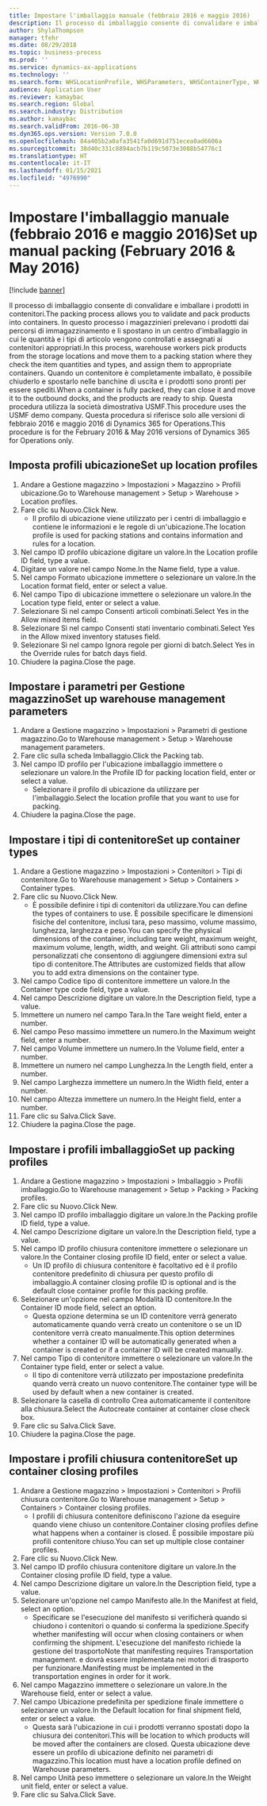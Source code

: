 ```yaml
---
title: Impostare l'imballaggio manuale (febbraio 2016 e maggio 2016)
description: Il processo di imballaggio consente di convalidare e imballare i prodotti in contenitori.
author: ShylaThompson
manager: tfehr
ms.date: 08/29/2018
ms.topic: business-process
ms.prod: ''
ms.service: dynamics-ax-applications
ms.technology: ''
ms.search.form: WHSLocationProfile, WHSParameters, WHSContainerType, WHSPackProfile, WHSCloseContainerProfile, InventLocationIdLookup, UnitOfMeasureLookup
audience: Application User
ms.reviewer: kamaybac
ms.search.region: Global
ms.search.industry: Distribution
ms.author: kamaybac
ms.search.validFrom: 2016-06-30
ms.dyn365.ops.version: Version 7.0.0
ms.openlocfilehash: 84a405b2a0afa3541fa0d691d751ecea0ad6606a
ms.sourcegitcommit: 38d40c331c8894acb7b119c5073e3088b54776c1
ms.translationtype: HT
ms.contentlocale: it-IT
ms.lasthandoff: 01/15/2021
ms.locfileid: "4976990"
---
```

# <a name="set-up-manual-packing-february-2016--may-2016"></a><span data-ttu-id="9af19-103">Impostare l'imballaggio manuale (febbraio 2016 e maggio 2016)</span><span class="sxs-lookup"><span data-stu-id="9af19-103">Set up manual packing (February 2016 & May 2016)</span></span>

[!include [banner](../../includes/banner.md)]

<span data-ttu-id="9af19-104">Il processo di imballaggio consente di convalidare e imballare i prodotti in contenitori.</span><span class="sxs-lookup"><span data-stu-id="9af19-104">The packing process allows you to validate and pack products into containers.</span></span> <span data-ttu-id="9af19-105">In questo processo i magazzinieri prelevano i prodotti dai percorsi di immagazzinamento e li spostano in un centro d'imballaggio in cui le quantità e i tipi di articolo vengono controllati e assegnati ai contenitori appropriati.</span><span class="sxs-lookup"><span data-stu-id="9af19-105">In this process, warehouse workers pick products from the storage locations and move them to a packing station where they check the item quantities and types, and assign them to appropriate containers.</span></span> <span data-ttu-id="9af19-106">Quando un contenitore è completamente imballato, è possibile chiuderlo e spostarlo nelle banchine di uscita e i prodotti sono pronti per essere spediti.</span><span class="sxs-lookup"><span data-stu-id="9af19-106">When a container is fully packed, they can close it and move it to the outbound docks, and the products are ready to ship.</span></span> <span data-ttu-id="9af19-107">Questa procedura utilizza la società dimostrativa USMF.</span><span class="sxs-lookup"><span data-stu-id="9af19-107">This procedure uses the USMF demo company.</span></span> <span data-ttu-id="9af19-108">Questa procedura si riferisce solo alle versioni di febbraio 2016 e maggio 2016 di Dynamics 365 for Operations.</span><span class="sxs-lookup"><span data-stu-id="9af19-108">This procedure is for the February 2016 & May 2016 versions of Dynamics 365 for Operations only.</span></span>


## <a name="set-up-location-profiles"></a><span data-ttu-id="9af19-109">Imposta profili ubicazione</span><span class="sxs-lookup"><span data-stu-id="9af19-109">Set up location profiles</span></span>
1. <span data-ttu-id="9af19-110">Andare a Gestione magazzino > Impostazioni > Magazzino > Profili ubicazione.</span><span class="sxs-lookup"><span data-stu-id="9af19-110">Go to Warehouse management > Setup > Warehouse > Location profiles.</span></span>
2. <span data-ttu-id="9af19-111">Fare clic su Nuovo.</span><span class="sxs-lookup"><span data-stu-id="9af19-111">Click New.</span></span>
    * <span data-ttu-id="9af19-112">Il profilo di ubicazione viene utilizzato per i centri di imballaggio e contiene le informazioni e le regole di un'ubicazione.</span><span class="sxs-lookup"><span data-stu-id="9af19-112">The location profile is used for packing stations and contains information and rules for a location.</span></span>  
3. <span data-ttu-id="9af19-113">Nel campo ID profilo ubicazione digitare un valore.</span><span class="sxs-lookup"><span data-stu-id="9af19-113">In the Location profile ID field, type a value.</span></span>
4. <span data-ttu-id="9af19-114">Digitare un valore nel campo Nome.</span><span class="sxs-lookup"><span data-stu-id="9af19-114">In the Name field, type a value.</span></span>
5. <span data-ttu-id="9af19-115">Nel campo Formato ubicazione immettere o selezionare un valore.</span><span class="sxs-lookup"><span data-stu-id="9af19-115">In the Location format field, enter or select a value.</span></span>
6. <span data-ttu-id="9af19-116">Nel campo Tipo di ubicazione immettere o selezionare un valore.</span><span class="sxs-lookup"><span data-stu-id="9af19-116">In the Location type field, enter or select a value.</span></span>
7. <span data-ttu-id="9af19-117">Selezionare Sì nel campo Consenti articoli combinati.</span><span class="sxs-lookup"><span data-stu-id="9af19-117">Select Yes in the Allow mixed items field.</span></span>
8. <span data-ttu-id="9af19-118">Selezionare Sì nel campo Consenti stati inventario combinati.</span><span class="sxs-lookup"><span data-stu-id="9af19-118">Select Yes in the Allow mixed  inventory statuses field.</span></span>
9. <span data-ttu-id="9af19-119">Selezionare Sì nel campo Ignora regole per giorni di batch.</span><span class="sxs-lookup"><span data-stu-id="9af19-119">Select Yes in the Override rules for batch days field.</span></span>
10. <span data-ttu-id="9af19-120">Chiudere la pagina.</span><span class="sxs-lookup"><span data-stu-id="9af19-120">Close the page.</span></span>

## <a name="set-up-warehouse-management-parameters"></a><span data-ttu-id="9af19-121">Impostare i parametri per Gestione magazzino</span><span class="sxs-lookup"><span data-stu-id="9af19-121">Set up warehouse management parameters</span></span> 
1. <span data-ttu-id="9af19-122">Andare a Gestione magazzino > Impostazioni > Parametri di gestione magazzino.</span><span class="sxs-lookup"><span data-stu-id="9af19-122">Go to Warehouse management > Setup > Warehouse management parameters.</span></span>
2. <span data-ttu-id="9af19-123">Fare clic sulla scheda Imballaggio.</span><span class="sxs-lookup"><span data-stu-id="9af19-123">Click the Packing tab.</span></span>
3. <span data-ttu-id="9af19-124">Nel campo ID profilo per l'ubicazione imballaggio immettere o selezionare un valore.</span><span class="sxs-lookup"><span data-stu-id="9af19-124">In the Profile ID for packing location field, enter or select a value.</span></span>
    * <span data-ttu-id="9af19-125">Selezionare il profilo di ubicazione da utilizzare per l'imballaggio.</span><span class="sxs-lookup"><span data-stu-id="9af19-125">Select the location profile that you want to use for packing.</span></span>  
4. <span data-ttu-id="9af19-126">Chiudere la pagina.</span><span class="sxs-lookup"><span data-stu-id="9af19-126">Close the page.</span></span>

## <a name="set-up-container-types"></a><span data-ttu-id="9af19-127">Impostare i tipi di contenitore</span><span class="sxs-lookup"><span data-stu-id="9af19-127">Set up container types</span></span>
1. <span data-ttu-id="9af19-128">Andare a Gestione magazzino > Impostazioni > Contenitori > Tipi di contenitore.</span><span class="sxs-lookup"><span data-stu-id="9af19-128">Go to Warehouse management > Setup > Containers > Container types.</span></span>
2. <span data-ttu-id="9af19-129">Fare clic su Nuovo.</span><span class="sxs-lookup"><span data-stu-id="9af19-129">Click New.</span></span>
    * <span data-ttu-id="9af19-130">È possibile definire i tipi di contenitori da utilizzare.</span><span class="sxs-lookup"><span data-stu-id="9af19-130">You can define the types of containers to use.</span></span> <span data-ttu-id="9af19-131">È possibile specificare le dimensioni fisiche del contenitore, inclusi tara, peso massimo, volume massimo, lunghezza, larghezza e peso.</span><span class="sxs-lookup"><span data-stu-id="9af19-131">You can specify the physical dimensions of the container, including tare weight, maximum weight, maximum volume, length, width, and weight.</span></span>  <span data-ttu-id="9af19-132">Gli attributi sono campi personalizzati che consentono di aggiungere dimensioni extra sul tipo di contenitore.</span><span class="sxs-lookup"><span data-stu-id="9af19-132">The Attributes are customized fields that allow you to add extra dimensions on the container type.</span></span>     
3. <span data-ttu-id="9af19-133">Nel campo Codice tipo di contenitore immettere un valore.</span><span class="sxs-lookup"><span data-stu-id="9af19-133">In the Container type code field, type a value.</span></span>
4. <span data-ttu-id="9af19-134">Nel campo Descrizione digitare un valore.</span><span class="sxs-lookup"><span data-stu-id="9af19-134">In the Description field, type a value.</span></span>
5. <span data-ttu-id="9af19-135">Immettere un numero nel campo Tara.</span><span class="sxs-lookup"><span data-stu-id="9af19-135">In the Tare weight field, enter a number.</span></span>
6. <span data-ttu-id="9af19-136">Nel campo Peso massimo immettere un numero.</span><span class="sxs-lookup"><span data-stu-id="9af19-136">In the Maximum weight field, enter a number.</span></span>
7. <span data-ttu-id="9af19-137">Nel campo Volume immettere un numero.</span><span class="sxs-lookup"><span data-stu-id="9af19-137">In the Volume field, enter a number.</span></span>
8. <span data-ttu-id="9af19-138">Immettere un numero nel campo Lunghezza.</span><span class="sxs-lookup"><span data-stu-id="9af19-138">In the Length field, enter a number.</span></span>
9. <span data-ttu-id="9af19-139">Nel campo Larghezza immettere un numero.</span><span class="sxs-lookup"><span data-stu-id="9af19-139">In the Width field, enter a number.</span></span>
10. <span data-ttu-id="9af19-140">Nel campo Altezza immettere un numero.</span><span class="sxs-lookup"><span data-stu-id="9af19-140">In the Height field, enter a number.</span></span>
11. <span data-ttu-id="9af19-141">Fare clic su Salva.</span><span class="sxs-lookup"><span data-stu-id="9af19-141">Click Save.</span></span>
12. <span data-ttu-id="9af19-142">Chiudere la pagina.</span><span class="sxs-lookup"><span data-stu-id="9af19-142">Close the page.</span></span>

## <a name="set-up-packing-profiles"></a><span data-ttu-id="9af19-143">Impostare i profili imballaggio</span><span class="sxs-lookup"><span data-stu-id="9af19-143">Set up packing profiles</span></span>
1. <span data-ttu-id="9af19-144">Andare a Gestione magazzino > Impostazioni > Imballaggio > Profili imballaggio.</span><span class="sxs-lookup"><span data-stu-id="9af19-144">Go to Warehouse management > Setup > Packing > Packing profiles.</span></span>
2. <span data-ttu-id="9af19-145">Fare clic su Nuovo.</span><span class="sxs-lookup"><span data-stu-id="9af19-145">Click New.</span></span>
3. <span data-ttu-id="9af19-146">Nel campo ID profilo imballaggio digitare un valore.</span><span class="sxs-lookup"><span data-stu-id="9af19-146">In the Packing profile ID field, type a value.</span></span>
4. <span data-ttu-id="9af19-147">Nel campo Descrizione digitare un valore.</span><span class="sxs-lookup"><span data-stu-id="9af19-147">In the Description field, type a value.</span></span>
5. <span data-ttu-id="9af19-148">Nel campo ID profilo chiusura contenitore immettere o selezionare un valore.</span><span class="sxs-lookup"><span data-stu-id="9af19-148">In the Container closing profile ID field, enter or select a value.</span></span>
    * <span data-ttu-id="9af19-149">Un ID profilo di chiusura contenitore è facoltativo ed è il profilo contenitore predefinito di chiusura per questo profilo di imballaggio.</span><span class="sxs-lookup"><span data-stu-id="9af19-149">A container closing profile ID is optional and is the default close container profile for this packing profile.</span></span>  
6. <span data-ttu-id="9af19-150">Selezionare un'opzione nel campo Modalità ID contenitore.</span><span class="sxs-lookup"><span data-stu-id="9af19-150">In the Container ID mode field, select an option.</span></span>
    * <span data-ttu-id="9af19-151">Questa opzione determina se un ID contenitore verrà generato automaticamente quando verrà creato un contenitore o se un ID contenitore verrà creato manualmente.</span><span class="sxs-lookup"><span data-stu-id="9af19-151">This option determines whether a container ID will be automatically generated when a container is created or if a container ID will be created manually.</span></span>  
7. <span data-ttu-id="9af19-152">Nel campo Tipo di contenitore immettere o selezionare un valore.</span><span class="sxs-lookup"><span data-stu-id="9af19-152">In the Container type field, enter or select a value.</span></span>
    * <span data-ttu-id="9af19-153">Il tipo di contenitore verrà utilizzato per impostazione predefinita quando verrà creato un nuovo contenitore.</span><span class="sxs-lookup"><span data-stu-id="9af19-153">The container type will be used by default when a new container is created.</span></span>  
8. <span data-ttu-id="9af19-154">Selezionare la casella di controllo Crea automaticamente il contenitore alla chiusura.</span><span class="sxs-lookup"><span data-stu-id="9af19-154">Select the Autocreate container at container close check box.</span></span>
9. <span data-ttu-id="9af19-155">Fare clic su Salva.</span><span class="sxs-lookup"><span data-stu-id="9af19-155">Click Save.</span></span>
10. <span data-ttu-id="9af19-156">Chiudere la pagina.</span><span class="sxs-lookup"><span data-stu-id="9af19-156">Close the page.</span></span>

## <a name="set-up-container-closing-profiles"></a><span data-ttu-id="9af19-157">Impostare i profili chiusura contenitore</span><span class="sxs-lookup"><span data-stu-id="9af19-157">Set up container closing profiles</span></span>
1. <span data-ttu-id="9af19-158">Andare a Gestione magazzino > Impostazioni > Contenitori > Profili chiusura contenitore.</span><span class="sxs-lookup"><span data-stu-id="9af19-158">Go to Warehouse management > Setup > Containers > Container closing profiles.</span></span>
    * <span data-ttu-id="9af19-159">I profili di chiusura contenitore definiscono l'azione da eseguire quando viene chiuso un contenitore.</span><span class="sxs-lookup"><span data-stu-id="9af19-159">Container closing profiles define what happens when a container is closed.</span></span> <span data-ttu-id="9af19-160">È possibile impostare più profili contenitore chiuso.</span><span class="sxs-lookup"><span data-stu-id="9af19-160">You can set up multiple close container profiles.</span></span>       
2. <span data-ttu-id="9af19-161">Fare clic su Nuovo.</span><span class="sxs-lookup"><span data-stu-id="9af19-161">Click New.</span></span>
3. <span data-ttu-id="9af19-162">Nel campo ID profilo chiusura contenitore digitare un valore.</span><span class="sxs-lookup"><span data-stu-id="9af19-162">In the Container closing profile ID field, type a value.</span></span>
4. <span data-ttu-id="9af19-163">Nel campo Descrizione digitare un valore.</span><span class="sxs-lookup"><span data-stu-id="9af19-163">In the Description field, type a value.</span></span>
5. <span data-ttu-id="9af19-164">Selezionare un'opzione nel campo Manifesto alle.</span><span class="sxs-lookup"><span data-stu-id="9af19-164">In the Manifest at field, select an option.</span></span>
    * <span data-ttu-id="9af19-165">Specificare se l'esecuzione del manifesto si verificherà quando si chiudono i contenitori o quando si conferma la spedizione.</span><span class="sxs-lookup"><span data-stu-id="9af19-165">Specify whether manifesting will occur when closing containers or when confirming the shipment.</span></span> <span data-ttu-id="9af19-166">L'esecuzione del manifesto richiede la gestione del trasporto</span><span class="sxs-lookup"><span data-stu-id="9af19-166">Note that manifesting requires Transportation management.</span></span> <span data-ttu-id="9af19-167">e dovrà essere implementata nei motori di trasporto per funzionare.</span><span class="sxs-lookup"><span data-stu-id="9af19-167">Manifesting must be implemented in the transportation engines in order for it work.</span></span>  
6. <span data-ttu-id="9af19-168">Nel campo Magazzino immettere o selezionare un valore.</span><span class="sxs-lookup"><span data-stu-id="9af19-168">In the Warehouse field, enter or select a value.</span></span>
7. <span data-ttu-id="9af19-169">Nel campo Ubicazione predefinita per spedizione finale immettere o selezionare un valore.</span><span class="sxs-lookup"><span data-stu-id="9af19-169">In the Default location for final shipment field, enter or select a value.</span></span>
    * <span data-ttu-id="9af19-170">Questa sarà l'ubicazione in cui i prodotti verranno spostati dopo la chiusura dei contenitori.</span><span class="sxs-lookup"><span data-stu-id="9af19-170">This will be location to which products will be moved after the containers are closed.</span></span> <span data-ttu-id="9af19-171">Questa ubicazione deve essere un profilo di ubicazione definito nei parametri di magazzino.</span><span class="sxs-lookup"><span data-stu-id="9af19-171">This location must have a location profile defined on Warehouse parameters.</span></span>  
8. <span data-ttu-id="9af19-172">Nel campo Unità peso immettere o selezionare un valore.</span><span class="sxs-lookup"><span data-stu-id="9af19-172">In the Weight unit field, enter or select a value.</span></span>
9. <span data-ttu-id="9af19-173">Fare clic su Salva.</span><span class="sxs-lookup"><span data-stu-id="9af19-173">Click Save.</span></span>

